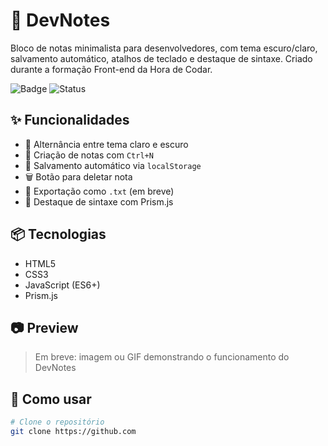 # 🚀 DevNotes

Bloco de notas minimalista para desenvolvedores, com tema escuro/claro, salvamento automático, atalhos de teclado e destaque de sintaxe. Criado durante a formação Front-end da Hora de Codar.

![Badge](https://img.shields.io/badge/Feito%20com-JavaScript-blue?style=flat-square)
![Status](https://img.shields.io/badge/Status-Concluído-green?style=flat-square)

## ✨ Funcionalidades

- 🌙 Alternância entre tema claro e escuro
- 📝 Criação de notas com `Ctrl+N`
- 💾 Salvamento automático via `localStorage`
- 🗑️ Botão para deletar nota
- 📄 Exportação como `.txt` (em breve)
- 🧠 Destaque de sintaxe com Prism.js

## 📦 Tecnologias

- HTML5
- CSS3
- JavaScript (ES6+)
- Prism.js

## 📷 Preview

> Em breve: imagem ou GIF demonstrando o funcionamento do DevNotes

## 📌 Como usar

```bash
# Clone o repositório
git clone https://github.com
